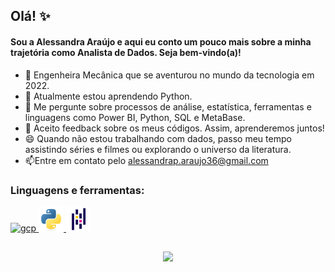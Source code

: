 ## Olá!  ✨

#### Sou a Alessandra Araújo e aqui eu conto um pouco mais sobre a minha trajetória como Analista de Dados. Seja bem-vindo(a)!

- 🔭 Engenheira Mecânica que se aventurou no mundo da tecnologia em 2022.
- 🌱 Atualmente estou aprendendo Python.
- 💬 Me pergunte sobre processos de análise, estatística, ferramentas e linguagens como Power BI, Python, SQL e MetaBase.
- 🤔 Aceito feedback sobre os meus códigos. Assim, aprenderemos juntos!
- 😄 Quando não estou trabalhando com dados, passo meu tempo assistindo séries e filmes ou explorando o universo da literatura.
- 📫Entre em contato pelo alessandrap.araujo36@gmail.com 

<h3 align="left">Linguagens e ferramentas:</h3>
</a> <a href="https://cloud.google.com" target="_blank" rel="noreferrer"> <img src="https://www.vectorlogo.zone/logos/google_cloud/google_cloud-icon.svg" alt="gcp" width="40" height="40"/> 
</a> <a href="https://www.python.org" target="_blank" rel="noreferrer"> <img src="https://raw.githubusercontent.com/devicons/devicon/master/icons/python/python-original.svg" alt="python" width="40" height="40"/>
</a> <a href="https://pandas.pydata.org/" target="_blank" rel="noreferrer"> <img src="https://raw.githubusercontent.com/devicons/devicon/2ae2a900d2f041da66e950e4d48052658d850630/icons/pandas/pandas-original.svg" alt="pandas" width="40" height="40"/> 

##
<div align="center">
  <a href="https://github.com/alearauj">
  <img height="180em" src="https://github-readme-stats.vercel.app/api?username=alearauj&show_icons=true&theme=buefy&include_all_commits=true&count_private=true"/>
</a>
</div>

